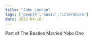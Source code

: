 ```yaml
---
title: "John Lennon"
tags: ['people','music','Literature']
date: 2023-04-10
---
```


Part of The Beatles 
Married Yoko Ono 
